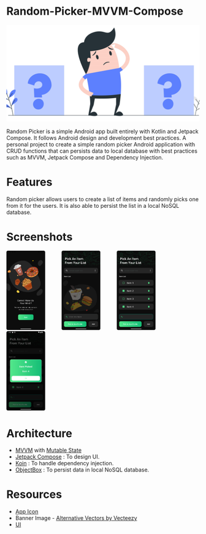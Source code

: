 # Random-Picker-MVVM-Compose
<p>
  <img src="assets/random_picker_banner_image.jpg">
</p>

Random Picker is a simple Android app built entirely with Kotlin and Jetpack Compose. It follows Android design and development best practices.
A personal project to create a simple random picker Android application with CRUD functions that can persists data to local database with best practices such as MVVM, Jetpack Compose and Dependency Injection.

# Features
Random picker allows users to create a list of items and randomly picks one from it for the users. It is also able to persist the list in a local NoSQL database.

# Screenshots
<p>
  <img src="assets/screenshot_2.png" width="20%" height="20%"> 
  &nbsp; &nbsp; &nbsp; &nbsp; &nbsp;
  <img src="assets/screenshot_3.png" width="20%" height="20%"> 
  &nbsp; &nbsp; &nbsp; &nbsp; &nbsp;
  <img src="assets/screenshot_5.png" width="20%" height="20%"> 
  &nbsp; &nbsp; &nbsp; &nbsp; &nbsp;
  <img src="assets/screenshot_6.png" width="20%" height="20%">
</p>

# Architecture
- <a href="https://developer.android.com/topic/architecture">MVVM</a> with <a href="https://developer.android.com/reference/kotlin/androidx/compose/runtime/MutableState">Mutable State</a>
- <a href="https://developer.android.com/jetpack/compose">Jetpack Compose</a> : To design UI.
- <a href="https://github.com/InsertKoinIO/koin">Koin</a> : To handle dependency injection.
- <a href="https://github.com/objectbox/objectbox-java">ObjectBox</a> : To persist data in local NoSQL database.

# Resources
- <a href="https://www.svgrepo.com/svg/466200/shuffle-circle">App Icon</a>
- Banner Image - <a href="https://es.vecteezy.com/vectores-gratis/alternativas">Alternative Vectors by Vecteezy</a>
- <a href="https://uifreebies.net/figma/food-ninja-delivery-app-ui-kit-free">UI</a>
